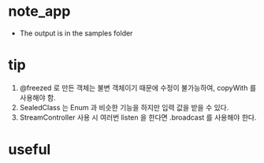 # note_app
- The output is in the samples folder

# tip

1. @freezed 로 만든 객체는 불변 객체이기 때문에 수정이 불가능하여, copyWith 를 사용해야 함.
2. SealedClass 는 Enum 과 비슷한 기능을 하지만 입력 값을 받을 수 있다.
3. StreamController 사용 시 여러번 listen 을 한다면 .broadcast 를 사용해야 한다.

# useful
